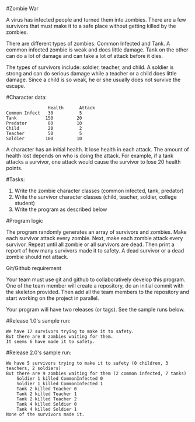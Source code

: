 #Zombie War


A virus has infected people and turned them into zombies.  There are a few
survivors that must make it to a safe place without getting killed by the
zombies. 

There are different types of zombies:  Common Infected and Tank.  A common
infected zombie is weak and does little damage. Tank on the other can do a lot
of damage and can take a lot of attack before it dies.  

The types of survivors include:  soldier, teacher, and child.  A soldier is
strong and can do serious damage while a teacher or a child does little damage.
Since a child is so weak, he or she usually does not survive the escape.  

#Character data:
```
                Health      Attack
Common Infect   30          5
Tank           150         20
Predator	 	80         10
Child           20          2
Teacher         50          5
Soldier        100         10
```

A character has an initial health.  It lose health in each attack.  The amount
of health lost depends on who is doing the attack.  For example, if a tank
attacks a survivor, one attack would cause the survivor to lose 20 health
points.

#Tasks:

1. Write the zombie character classes (common infected, tank, predator)
2. Write the survivor character classes (child, teacher, soldier, college student)
3. Write the program as described below

#Program logic


The program randomly generates an array of survivors and zombies.  Make each
survivor attack every zombie.  Next, make each zombie attack every survivor.
Repeat until all zombie or all survivors are dead.  Then print a report of how
many survivors made it to safety.  A dead survivor or a dead zombie should not
attack.  

Git/Github requirement

Your team must use git and github to collaboratively develop this program.  
One of the team member will create a repository, do an initial commit with
the skeleton provided.  Then add all the team members to the repository and
start working on the project in parallel.

Your program will have two releases (or tags).  See the sample runs below.

#Release 1.0's sample run:

```
We have 17 survivors trying to make it to safety.
But there are 8 zombies waiting for them.
It seems 6 have made it to safety.
```

#Release 2.0's sample run:

```
We have 5 survivors trying to make it to safety (0 children, 3 teachers, 2 soldiers)
But there are 9 zombies waiting for them (2 common infected, 7 tanks)
 	Soldier 1 killed CommonInfected 0
	Soldier 1 killed CommonInfected 1
	Tank 2 killed Teacher 0
	Tank 2 killed Teacher 1
	Tank 2 killed Teacher 2
	Tank 4 killed Soldier 0
	Tank 4 killed Soldier 1
None of the survivors made it.
```
